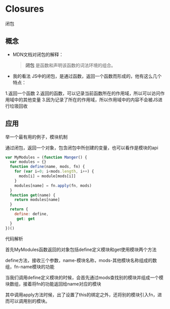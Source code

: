 # Closures
闭包
## 概念
* MDN文档对闭包的解释：
  > **闭包** 是函数和声明该函数的词法环境的组合。
* 我的看法
 JS中的闭包，是通过函数，返回一个函数而形成的，他有这么几个特点：

 1.返回一个函数
 2.返回的函数，可以记录当前函数所在的作用域，所以可以访问作用域中的其他变量
 3.因为记录了所在的作用域，所以作用域中的内容不会被JS进行垃圾回收
## 应用
举一个最有用的例子，模块机制

  通过闭包，返回一个对象，包含闭包中所创建的变量，也可以看作是模块的api

``` javascript
var MyModules = (function Manger() {
  var modules = {}
  function define(name, mods, fn) {
    for (var i=0; i<mods.length, i++) {
      mods[i] = module[mods[i]]
    }
    modules[name] = fn.apply(fn, mods)
  }
  function get(name) {
    return modules[name]
  }
  return {
    define: define,
     get: get
  }
})() 
```
代码解析

  首先MyModules函数返回的对象包括define定义模块和get使用模块两个方法

  define方法，接收三个参数，name-模块名称，mods-其他模块名称组成的数组，fn-name模块的功能

  当我们调用define定义模块的时候，会首先通过mods查找别的模块并组成一个模块数组，接着将fn的功能返回给name对应的模块

  其中调用apply方法时候，出了设置了this的绑定之外，还将别的模块引入fn，进而可以调用别的模块。
